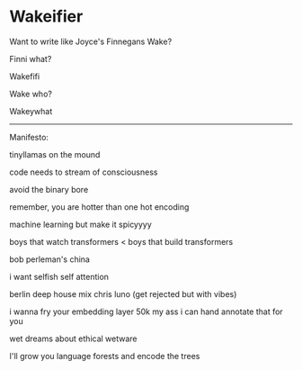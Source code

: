 # Wakeifier
Want to write like Joyce's Finnegans Wake? 

Finni what?

Wakefifi

Wake who?

Wakeywhat

-------------------------------------------------------------------

Manifesto: 

tinyllamas on the mound

code needs to stream of consciousness

avoid the binary bore

remember, you are hotter than one hot encoding

machine learning but make it spicyyyy

boys that watch transformers < boys that build transformers

bob perleman's china

i want selfish self attention

berlin deep house mix chris luno (get rejected but with vibes)

i wanna fry your embedding layer 50k my ass i can hand annotate that for you

wet dreams about ethical wetware

I'll grow you language forests and encode the trees 
